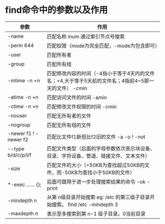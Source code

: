 # find命令中的参数以及作用

| 参数                  | 作用                                                         |
| --------------------- | ------------------------------------------------------------ |
| -name                 | 匹配名称 inum 通过索引节点号搜索                             |
| -perm 644             | 匹配权限（mode为完全匹配，-mode为包含即可）                  |
| -user                 | 匹配所有者                                                   |
| -group                | 匹配所有组                                                   |
| -mtime -n +n          | 匹配修改内容的时间（-4指小于等于4天内的文件名；+4,大于等于5天前的文件名；4指前4~5那一天的文件） -cmin |
| -atime -n +n          | 匹配访问文件的时间 -amin                                     |
| -ctime -n +n          | 匹配修改文件权限的时间 -cmin                                 |
| -nouser               | 匹配无所有者的文件                                           |
| -nogroup              | 匹配无所有组的文件                                           |
| -newer f1 ! -newer f2 | 匹配比文件f1新但比f2旧的文件 -a -o ! -not                    |
| --type b/d/c/p/l/f    | 匹配文件类型（后面的字母参数依次表示块设备、目录、字符设备、管道、链接文件、文本文件） |
| -size                 | 匹配文件的大小（+50KB为查找超过50KB的文件，而-50KB为查找小于50KB的文件） |
| *-exec …… {}\;        | 后面可跟用于进一步处理搜索结果的命令 -ok -print              |
| -mindepth n           | 从第 n级目录开始搜索 eg: /etc 的第三级子目录开始搜索。 find /etc -mindepth 3 |
| -maxdepth n           | 表示至多搜索到第 n-1 级子目录。0当前目录                     |